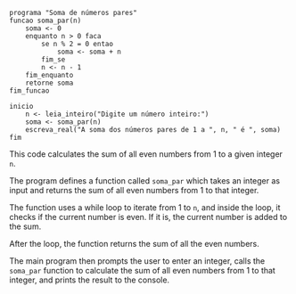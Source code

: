 ```portuguol
programa "Soma de números pares"
funcao soma_par(n)
    soma <- 0
    enquanto n > 0 faca
        se n % 2 = 0 entao
            soma <- soma + n
        fim_se
        n <- n - 1
    fim_enquanto
    retorne soma
fim_funcao

inicio
    n <- leia_inteiro("Digite um número inteiro:")
    soma <- soma_par(n)
    escreva_real("A soma dos números pares de 1 a ", n, " é ", soma)
fim

```

This code calculates the sum of all even numbers from 1 to a given integer `n`.

The program defines a function called `soma_par` which takes an integer as input and returns the sum of all even numbers from 1 to that integer.

The function uses a while loop to iterate from 1 to `n`, and inside the loop, it checks if the current number is even. If it is, the current number is added to the sum.

After the loop, the function returns the sum of all the even numbers.

The main program then prompts the user to enter an integer, calls the `soma_par` function to calculate the sum of all even numbers from 1 to that integer, and prints the result to the console.